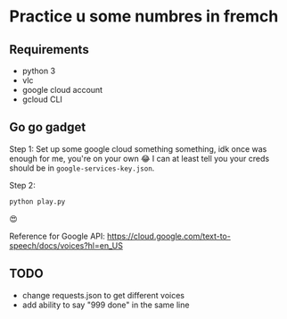 # Practice u some numbres in fremch

## Requirements
- python 3
- vlc
- google cloud account
- gcloud CLI

## Go go gadget

Step 1: Set up some google cloud something something, idk once was enough for me, you're on your own :joy:
I can at least tell you your creds should be in `google-services-key.json`.

Step 2:
```sh
python play.py
```

:heart_eyes:

Reference for Google API: https://cloud.google.com/text-to-speech/docs/voices?hl=en_US

## TODO
- change requests.json to get different voices
- add ability to say "999 done" in the same line
